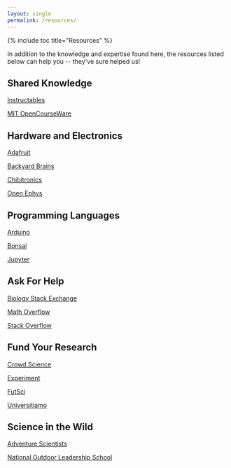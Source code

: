 ```yaml
---
layout: single
permalink: /resources/
---
```

{% include toc title="Resources" %}

In addition to the knowledge and expertise found here, the resources listed below can help you -- they've sure helped us!

## Shared Knowledge

[Instructables](http://www.instructables.com/)

[MIT OpenCourseWare](https://ocw.mit.edu/about/)

## Hardware and Electronics

[Adafruit](https://www.adafruit.com/)

[Backyard Brains](https://backyardbrains.com/)

[Chibitronics](https://chibitronics.com/)

[Open Ephys](http://www.open-ephys.org/)

## Programming Languages

[Arduino](https://www.arduino.cc/)

[Bonsai](https://bitbucket.org/horizongir/bonsai)

[Jupyter](https://jupyter.org/)

## Ask For Help

[Biology Stack Exchange](https://biology.stackexchange.com/)

[Math Overflow](https://mathoverflow.net/)

[Stack Overflow](https://stackoverflow.com/)

## Fund Your Research

[Crowd.Science](https://crowd.science/)

[Experiment](https://experiment.com/)

[FutSci](https://www.futsci.com/)

[Universitiamo](https://universitiamo.eu/en/project)

## Science in the Wild

[Adventure Scientists](http://www.adventurescience.org/)

[National Outdoor Leadership School](https://www.nols.edu/en/)
